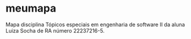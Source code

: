 # meumapa
Mapa disciplina Tópicos especiais em engenharia de software II da aluna Luiza Socha de RA número 22237216-5.
